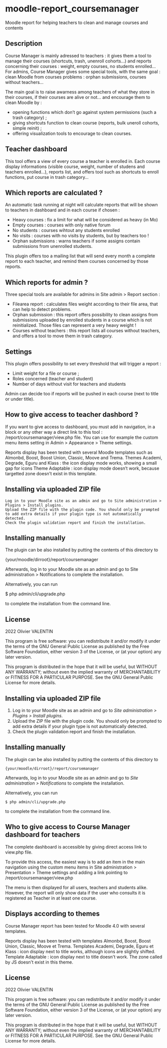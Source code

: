 # moodle-report_coursemanager
Moodle report for helping teachers to clean and manage courses and contents

## Description ##

Course Manager is mainly adressed to teachers : it gives them a tool to manage their courses (shortcuts, trash, unenroll cohorts…) and reports concerning their courses : weight, empty courses, no students enrolled…
For admins, Course Manager gives some special tools, with the same goal : clean Moodle from courses problems : orphan submissions, courses without teachers…

The main goal is to raise awarness among teachers of what they store in their courses, if their courses are alive or not… and encourage them to clean Moodle by :

-    opening functions which don’t  go against system permissions (such a trash category) ;
-    giving shortcuts function to clean course (reports, bulk uneroll cohorts, simple reinit) ;
-    offering visualization tools to encourage to clean courses.

## Teacher dashboard ##

This tool offers a view of every course a teacher is enrolled in. Each course display informations (visible course, weight, number of studens and teachers enrolled…), reports list, and offers tool such as shortcuts to enroll functions, put course in trash category…

## Which reports are calculated ? ##
An automatic task running at night will calculate reports that will be shown to teachers in dashboard and in each course if chosen :
-	Heavy courses : fix a limit for what will be considered as heavy (in Mo)
-	Empty courses : courses with only native forum
-	No students : courses wihtout any students enrolled
-	No visits : courses with no visits by students, but by teachers too !
-	Orphan submissions : warns teachers if some assigns contain submissions from unenrolled students.

This plugin offers too a mailing list that will send every month a complete report to each teacher, and remind them courses concerned by those reports.

## Which reports for admin ? ##

Three special tools are available for admins in Site admin > Report section :
-	Filearea report : calculates files weight according to their file area, that can help to detect problems.
-	Orphan submission : this report offers possibility to clean assigns from submissions uploaded by enrolled students in a course which is not reinitialized. Those files can represent a very heavy weight !
-	Courses without teachers : this report lists all courses without teachers, and offers a tool to move them in trash category.

## Settings ##

This plugin offers possibility to set every threshold that will trigger a report :
-	Limit weight for a file or course ;
-	Roles concerned (teacher and student)
-	Number of days without visit for teachers and students

Admin can decide too if reports will be pushed in each course (next to title or under title).

## How to give access to teacher dashbord ? ##

If you want to give access to dashboard, you must add in navigation, in a block or any other way a direct link to this tool : /report/coursemanager/view.php file. 
You can use for example the custom menu items setting in Admin > Appearance > Theme settings.

Reports display has been tested with several Moodle templates such as Almonbd, Boost, Boost Union, Classic, Moove and Trema.
Themes Academi, Degrade, Eguru and Klass : the icon display mode works, showing a small gap for icons
Theme Adaptable : icon display mode doesn’t work, because targetted zone doesn’t exist in this template.

## Installing via uploaded ZIP file ##

    Log in to your Moodle site as an admin and go to Site administration > Plugins > Install plugins.
    Upload the ZIP file with the plugin code. You should only be prompted to add extra details if your plugin type is not automatically detected.
    Check the plugin validation report and finish the installation.

## Installing manually ##

The plugin can be also installed by putting the contents of this directory to

{your/moodle/dirroot}/report/coursemanager

Afterwards, log in to your Moodle site as an admin and go to Site administration > Notifications to complete the installation.

Alternatively, you can run

$ php admin/cli/upgrade.php

to complete the installation from the command line.

## License ##

2022 Olivier VALENTIN

This program is free software: you can redistribute it and/or modify it under the terms of the GNU General Public License as published by the Free Software Foundation, either version 3 of the License, or (at your option) any later version.

This program is distributed in the hope that it will be useful, but WITHOUT ANY WARRANTY; without even the implied warranty of MERCHANTABILITY or FITNESS FOR A PARTICULAR PURPOSE. See the GNU General Public License for more details.

## Installing via uploaded ZIP file ##

1. Log in to your Moodle site as an admin and go to _Site administration >
   Plugins > Install plugins_.
2. Upload the ZIP file with the plugin code. You should only be prompted to add
   extra details if your plugin type is not automatically detected.
3. Check the plugin validation report and finish the installation.

## Installing manually ##

The plugin can be also installed by putting the contents of this directory to

    {your/moodle/dirroot}/report/coursemanager

Afterwards, log in to your Moodle site as an admin and go to _Site administration >
Notifications_ to complete the installation.

Alternatively, you can run

    $ php admin/cli/upgrade.php

to complete the installation from the command line.

## Who to give access to Course Manager dashboard for teachers ##
The complete dashboard is accessible by giving direct access link to view.php file. 

To provide this access, the easiest way is to add an item in the main navigation using the custom menu items
in Site administration > Presentation > Theme settings and adding a link pointing to /report/coursemanager/view.php

The menu is then displayed for all users, teachers and students alike. However, the report will only show data if
the user who consults it is registered as Teacher in at least one course.

## Displays according to themes ##
Course Manager report has been tested for Moodle 4.0 with several templates.

Reports display has been tested with templates Almonbd, Boost, Boost Union, Classic, Moove et Trema.
Templates Academi, Degrade, Eguru et Klass : icon display next to title works, although icons are slightly shifted.
Template Adaptable : icon display next to title doesn't work. The zone called by JS doesn't exist in this theme.

## License ##

2022 Olivier VALENTIN

This program is free software: you can redistribute it and/or modify it under
the terms of the GNU General Public License as published by the Free Software
Foundation, either version 3 of the License, or (at your option) any later
version.

This program is distributed in the hope that it will be useful, but WITHOUT ANY
WARRANTY; without even the implied warranty of MERCHANTABILITY or FITNESS FOR A
PARTICULAR PURPOSE.  See the GNU General Public License for more details.
